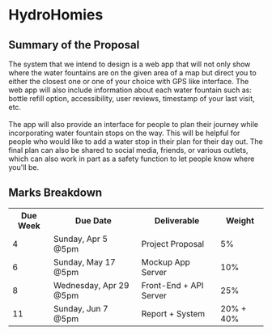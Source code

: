# HydroHomies

<h2>Summary of the Proposal</h2>
<p>The system that we intend to design is a web app that will not only show where the water fountains are on the given area of a map but direct you to either the closest one or one of your choice with GPS like interface. The web app will also include information about each water fountain such as: bottle refill option, accessibility, user reviews, timestamp of your last visit, etc. <br> <br>
The app will also provide an interface for people to plan their journey while incorporating water fountain stops on the way. This will be helpful for people who would like to add a water stop in their plan for their day out. The final plan can also be shared to social media, friends, or various outlets, which can also work in part as a safety function to let people know where you'll be.
</p>

<h2>Marks Breakdown</h2>
<table style="width:100%">
  <tr>
    <th>Due Week</th>
    <th>Due Date</th>
    <th>Deliverable</th>
    <th>Weight</th>
  </tr>
  <tr> 
    <td>4</td>
    <td>Sunday, Apr 5 @5pm</td>
    <td>Project Proposal</td>
    <td>5%</td>
  </tr> 
  <tr>
    <td>6</td>
    <td>Sunday, May 17 @5pm</td>
    <td>Mockup App Server</td>
    <td>10%</td>
  </tr>
  <tr>
    <td>8</td>
    <td>Wednesday, Apr 29 @5pm</td>
    <td>Front-End + API Server</td>
    <td>25%</td>
  </tr>
  <tr>
    <td>11</td>  
    <td>Sunday, Jun 7 @5pm</td> 
    <td>Report + System</td>  
    <td>20% + 40%</td> 
  </tr>
</table>
